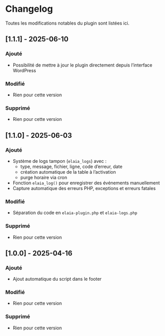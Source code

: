 # Changelog

Toutes les modifications notables du plugin sont listées ici.
## [1.1.1] - 2025-06-10
### Ajouté
- Possibilité de mettre à jour le plugin directement depuis l’interface WordPress

### Modifié
- Rien pour cette version

### Supprimé
- Rien pour cette version

## [1.1.0] - 2025-06-03
### Ajouté
- Système de logs tampon (`elaia_logs`) avec :
  - type, message, fichier, ligne, code d’erreur, date
  - création automatique de la table à l’activation
  - purge horaire via cron
- Fonction `elaia_log()` pour enregistrer des événements manuellement
- Capture automatique des erreurs PHP, exceptions et erreurs fatales

### Modifié
- Séparation du code en `elaia-plugin.php` et `elaia-logs.php`

### Supprimé
- Rien pour cette version


## [1.0.0] - 2025-04-16
### Ajouté
- Ajout automatique du script dans le footer

### Modifié
- Rien pour cette version

### Supprimé
- Rien pour cette version